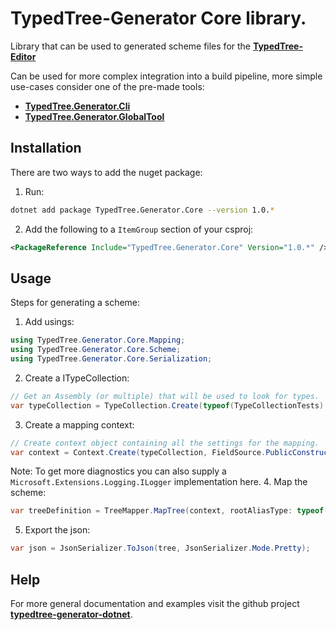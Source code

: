 # **TypedTree-Generator** Core library.

Library that can be used to generated scheme files for the [**TypedTree-Editor**](https://bastian.tech/tree/)

Can be used for more complex integration into a build pipeline, more simple use-cases consider one of the pre-made tools:
* [**TypedTree.Generator.Cli**](https://www.nuget.org/packages/TypedTree.Generator.Cli/)
* [**TypedTree.Generator.GlobalTool**](https://www.nuget.org/packages/TypedTree.Generator.GlobalTool/)

## Installation

There are two ways to add the nuget package:
1. Run:
```bash
dotnet add package TypedTree.Generator.Core --version 1.0.*
```
2. Add the following to a `ItemGroup` section of your csproj:
```xml
<PackageReference Include="TypedTree.Generator.Core" Version="1.0.*" />
```

## Usage
Steps for generating a scheme:
1. Add usings:
```c#
using TypedTree.Generator.Core.Mapping;
using TypedTree.Generator.Core.Scheme;
using TypedTree.Generator.Core.Serialization;
```
2. Create a ITypeCollection:
```c#
// Get an Assembly (or multiple) that will be used to look for types.
var typeCollection = TypeCollection.Create(typeof(TypeCollectionTests).Assembly);
```
3. Create a mapping context:
```c#
// Create context object containing all the settings for the mapping.
var context = Context.Create(typeCollection, FieldSource.PublicConstructorParameters);
```
Note: To get more diagnostics you can also supply a `Microsoft.Extensions.Logging.ILogger` implementation here.
4. Map the scheme:
```c#
var treeDefinition = TreeMapper.MapTree(context, rootAliasType: typeof(Ai.INode));
```
5. Export the json:
```c#
var json = JsonSerializer.ToJson(tree, JsonSerializer.Mode.Pretty);
```

## Help
For more general documentation and examples visit the github project [**typedtree-generator-dotnet**](https://github.com/BastianBlokland/typedtree-generator-dotnet).
